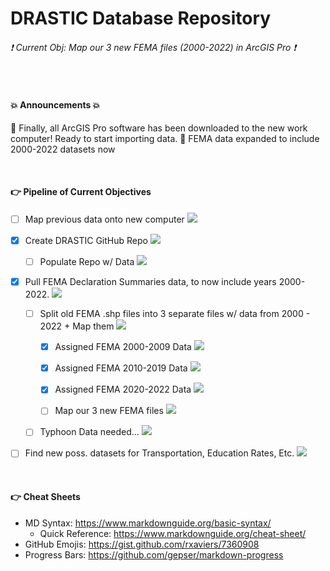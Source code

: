 # DRASTIC Database Repository

###### :exclamation: Current Obj: Map our 3 new FEMA files (2000-2022) in ArcGIS Pro :exclamation:


<br>


#### :boom: Announcements :boom:
📌 Finally, all ArcGIS Pro software has been downloaded to the new work computer! Ready to start importing data.
📌 FEMA data expanded to include 2000-2022 datasets now

<br>


#### :point_right: Pipeline of Current Objectives
- [ ] Map previous data onto new computer  ![](https://geps.dev/progress/70)

- [X] Create DRASTIC GitHub Repo  ![](https://geps.dev/progress/100)

  - [ ] Populate Repo w/ Data  ![](https://geps.dev/progress/45)

- [X] Pull FEMA Declaration Summaries data, to now include years 2000-2022.  ![](https://geps.dev/progress/100)

  - [ ] Split old FEMA .shp files into 3 separate files w/ data from 2000 - 2022 + Map them  ![](https://geps.dev/progress/75)
  
    - [X] Assigned FEMA 2000-2009 Data  ![](https://geps.dev/progress/100)
    
    - [X] Assigned FEMA 2010-2019 Data  ![](https://geps.dev/progress/100)
    
    - [X] Assigned FEMA 2020-2022 Data  ![](https://geps.dev/progress/100)

    - [ ] Map our 3 new FEMA files  ![](https://geps.dev/progress/10)
  
  - [ ] Typhoon Data needed...  ![](https://geps.dev/progress/0)

- [ ] Find new poss. datasets for Transportation, Education Rates, Etc. ![](https://geps.dev/progress/10)

<br>


#### :point_right: Cheat Sheets
- MD Syntax: <https://www.markdownguide.org/basic-syntax/>
  - Quick Reference: <https://www.markdownguide.org/cheat-sheet/>
- GitHub Emojis: <https://gist.github.com/rxaviers/7360908>
- Progress Bars: <https://github.com/gepser/markdown-progress>
